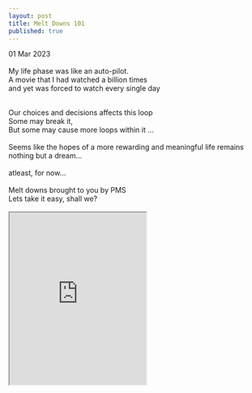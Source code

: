 ```yaml
---
layout: post
title: Melt Downs 101
published: true
---
```

01 Mar 2023
<br>
<br>
My life phase was like an auto-pilot.
<br>
A movie that I had watched a billion times
<br>
and yet was forced to watch every single day
<br>
<!--more-->
<br>
Our choices and decisions affects this loop
<br>
Some may break it, 
<br>
But some may cause more loops within it ... 
<br>
<br>
Seems like the hopes of a more rewarding and meaningful life
 remains nothing but a dream... 
<br>
<br>
atleast, for now...
<br>
<br>
Melt downs brought to you by PMS
<br>
Lets take it easy, shall we?
<br>
<br>
<iframe src="https://drive.google.com/file/d/1BkxdvtXgYjXsXu-c46m7J0Hc8C9buJFG/preview" width="270" height="340" allow="autoplay"></iframe>
